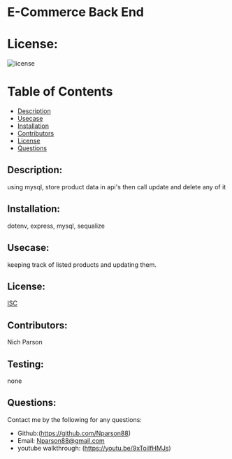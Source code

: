# E-Commerce Back End
# License: 
![license](https://img.shields.io/badge/License-[ISC](ISC.txt)-blue?style=for-the-badge&logo=appveyor.svg)
# Table of Contents 
* [Description](#description)
* [Usecase](#Usecase)
* [Installation](#installation)
* [Contributors](#contributors)
* [License](#license)
* [Questions](#questions)
    
## Description: 
using mysql, store product data in api's then call update and delete any of it
## Installation: 
dotenv, express, mysql, sequalize
## Usecase: 
keeping track of listed products and updating them.
## License: 
[ISC](ISC.txt)
## Contributors: 
Nich Parson
## Testing: 
none
## Questions: 
Contact me by the following for any questions:
* Github:(https://github.com/Nparson88)
* Email: Nparson88@gmail.com 
* youtube walkthrough: (https://youtu.be/9xToiIfHMJs)